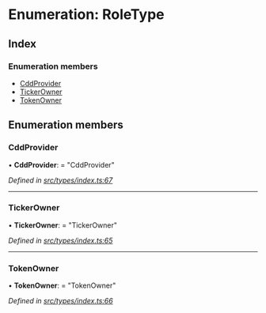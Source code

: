 # Enumeration: RoleType

## Index

### Enumeration members

* [CddProvider](roletype.md#cddprovider)
* [TickerOwner](roletype.md#tickerowner)
* [TokenOwner](roletype.md#tokenowner)

## Enumeration members

###  CddProvider

• **CddProvider**: = "CddProvider"

*Defined in [src/types/index.ts:67](https://github.com/PolymathNetwork/polymesh-sdk/blob/b7c3540/src/types/index.ts#L67)*

___

###  TickerOwner

• **TickerOwner**: = "TickerOwner"

*Defined in [src/types/index.ts:65](https://github.com/PolymathNetwork/polymesh-sdk/blob/b7c3540/src/types/index.ts#L65)*

___

###  TokenOwner

• **TokenOwner**: = "TokenOwner"

*Defined in [src/types/index.ts:66](https://github.com/PolymathNetwork/polymesh-sdk/blob/b7c3540/src/types/index.ts#L66)*
